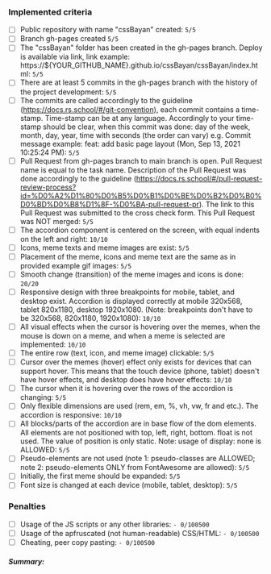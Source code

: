 ### Implemented criteria
- [ ] Public repository with name "cssBayan" created: `5/5`
- [ ] Branch gh-pages created `5/5`
- [ ] The \"cssBayan\" folder has been created in the gh-pages branch. Deploy is available via link, link example: https://${YOUR_GITHUB_NAME}.github.io/cssBayan/cssBayan/index.html: `5/5`
- [ ] There are at least 5 commits in the gh-pages branch with the history of the project development: `5/5`
- [ ] The commits are called accordingly to the guideline (https://docs.rs.school/#/git-convention), each commit contains a time-stamp. Time-stamp can be at any language. Accordingly to your time-stamp should be clear, when this commit was done: day of the week, month, day, year, time with seconds (the order can vary) e.g. Commit message example: feat: add basic page layout (Mon, Sep 13, 2021 10:25:24 PM): `5/5`
- [ ] Pull Request from gh-pages branch to main branch is open. Pull Request name is equal to the task name. Description of the Pull Request was done accordingly to the guideline (https://docs.rs.school/#/pull-request-review-process?id=%D0%A2%D1%80%D0%B5%D0%B1%D0%BE%D0%B2%D0%B0%D0%BD%D0%B8%D1%8F-%D0%BA-pull-request-pr). The link to this Pull Request was submitted to the cross check form. This Pull Request was NOT merged: `5/5`
- [ ] The accordion component is centered on the screen, with equal indents on the left and right: `10/10`
- [ ] Icons, meme texts and meme images are exist: `5/5`
- [ ] Placement of the meme, icons and meme text are the same as in provided example gif images: `5/5`
- [ ] Smooth change (transition) of the meme images and icons is done: `20/20`
- [ ] Responsive design with three breakpoints for mobile, tablet, and desktop exist. Accordion is displayed correctly at mobile 320x568, tablet 820x1180, desktop 1920x1080. (Note: breakpoints don't have to be 320x568, 820x1180, 1920x1080): `10/10`
- [ ] All visual effects when the cursor is hovering over the memes, when the mouse is down on a meme, and when a meme is selected are implemented: `10/10`
- [ ] The entire row (text, icon, and meme image) clickable: `5/5`
- [ ] Cursor over the memes (hover) effect only exists for devices that can support hover. This means that the touch device (phone, tablet) doesn't have hover effects, and desktop does have hover effects: `10/10`
- [ ] The cursor when it is hovering over the rows of the accordion is changing: `5/5`
- [ ] Only flexible dimensions are used (rem, em, %, vh, vw, fr and etc.). The accordion is responsive: `10/10`
- [ ] All blocks/parts of the accordion are in base flow of the dom elements. All elements are not positioned with top, left, right, bottom. float is not used. The value of position is only static. Note: usage of display: none is ALLOWED: `5/5`
- [ ] Pseudo-elements are not used (note 1: pseudo-classes are ALLOWED; note 2: pseudo-elements ONLY from FontAwesome are allowed): `5/5`
- [ ] Initially, the first meme should be expanded: `5/5`
- [ ] Font size is changed at each device (mobile, tablet, desktop): `5/5`

### Penalties
- [ ] Usage of the JS scripts or any other libraries: `- 0/100500`
- [ ] Usage of the apfruscated (not human-readable) CSS/HTML: `- 0/100500`
- [ ] Cheating, peer copy pasting: `- 0/100500`

##### Summary: